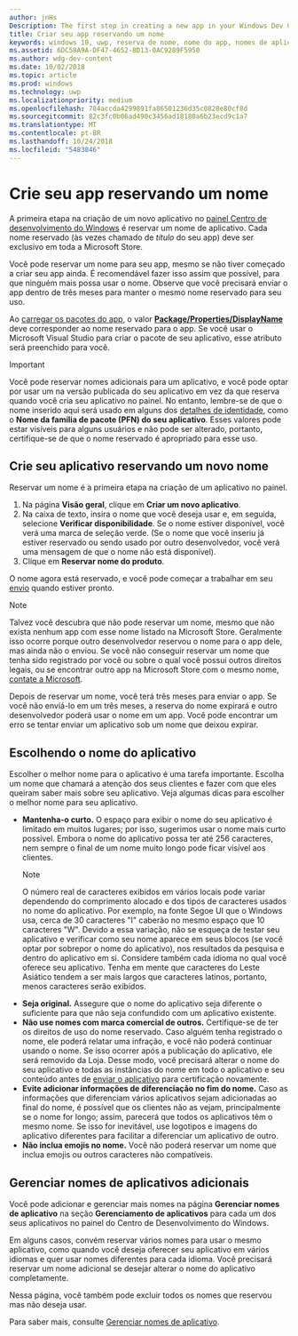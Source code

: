 ```yaml
---
author: jnHs
Description: The first step in creating a new app in your Windows Dev Center dashboard is reserving an app name. See how to reserve app names and find suggestions for choosing a great name for your app.
title: Criar seu app reservando um nome
keywords: windows 10, uwp, reserva de nome, nome do app, nomes de aplicativo, nomes, nome de produto, nomenclatura, nome reservado, título, nomes, títulos
ms.assetid: 6DC58A9A-DF47-4652-8D13-0AC9289F5950
ms.author: wdg-dev-content
ms.date: 10/02/2018
ms.topic: article
ms.prod: windows
ms.technology: uwp
ms.localizationpriority: medium
ms.openlocfilehash: 784accda4299891fa86501236d35c0828e80cf8d
ms.sourcegitcommit: 82c3fc0b06ad490c3456ad18180a6b23ecd9c1a7
ms.translationtype: MT
ms.contentlocale: pt-BR
ms.lasthandoff: 10/24/2018
ms.locfileid: "5483846"
---
```

# <a name="create-your-app-by-reserving-a-name"></a>Crie seu app reservando um nome

A primeira etapa na criação de um novo aplicativo no [painel Centro de desenvolvimento do Windows](https://partner.microsoft.com/dashboard) é reservar um nome de aplicativo. Cada nome reservado (às vezes chamado de *título* do seu app) deve ser exclusivo em toda a Microsoft Store.

Você pode reservar um nome para seu app, mesmo se não tiver começado a criar seu app ainda. É recomendável fazer isso assim que possível, para que ninguém mais possa usar o nome. Observe que você precisará enviar o app dentro de três meses para manter o mesmo nome reservado para seu uso.

Ao [carregar os pacotes do app](upload-app-packages.md), o valor [**Package/Properties/DisplayName**](https://docs.microsoft.com/uwp/schemas/appxpackage/uapmanifestschema/element-displayname) deve corresponder ao nome reservado para o app. Se você usar o Microsoft Visual Studio para criar o pacote de seu aplicativo, esse atributo será preenchido para você.

> [!IMPORTANT]
> Você pode reservar nomes adicionais para um aplicativo, e você pode optar por usar um na versão publicada do seu aplicativo em vez da que reserva quando você cria seu aplicativo no painel. No entanto, lembre-se de que o nome inserido aqui será usado em alguns dos [detalhes de identidade](view-app-identity-details.md), como o **Nome da família de pacote (PFN) do seu aplicativo**. Esses valores pode estar visíveis para alguns usuários e não pode ser alterado, portanto, certifique-se de que o nome reservado é apropriado para esse uso.


## <a name="create-your-app-by-reserving-a-new-name"></a>Crie seu aplicativo reservando um novo nome

Reservar um nome é a primeira etapa na criação de um aplicativo no painel. 

1.  Na página **Visão geral**, clique em **Criar um novo aplicativo**.
2.  Na caixa de texto, insira o nome que você deseja usar e, em seguida, selecione **Verificar disponibilidade**. Se o nome estiver disponível, você verá uma marca de seleção verde. (Se o nome que você inseriu já estiver reservado ou sendo usado por outro desenvolvedor, você verá uma mensagem de que o nome não está disponível).
3.  Clique em **Reservar nome do produto**.

O nome agora está reservado, e você pode começar a trabalhar em seu [envio](app-submissions.md) quando estiver pronto. 

> [!NOTE]
> Talvez você descubra que não pode reservar um nome, mesmo que não exista nenhum app com esse nome listado na Microsoft Store. Geralmente isso ocorre porque outro desenvolvedor reservou o nome para o app dele, mas ainda não o enviou. Se você não conseguir reservar um nome que tenha sido registrado por você ou sobre o qual você possui outros direitos legais, ou se encontrar outro app na Microsoft Store com o mesmo nome, [contate a Microsoft](http://go.microsoft.com/fwlink/p/?LinkId=233777).

Depois de reservar um nome, você terá três meses para enviar o app. Se você não enviá-lo em um três meses, a reserva do nome expirará e outro desenvolvedor poderá usar o nome em um app. Você pode encontrar um erro se tentar enviar um aplicativo sob um nome que deixou expirar.


## <a name="choosing-your-apps-name"></a>Escolhendo o nome do aplicativo

Escolher o melhor nome para o aplicativo é uma tarefa importante. Escolha um nome que chamará a atenção dos seus clientes e fazer com que eles queiram saber mais sobre seu aplicativo. Veja algumas dicas para escolher o melhor nome para seu aplicativo.

-   **Mantenha-o curto.** O espaço para exibir o nome do seu aplicativo é limitado em muitos lugares; por isso, sugerimos usar o nome mais curto possível. Embora o nome do aplicativo possa ter até 256 caracteres, nem sempre o final de um nome muito longo pode ficar visível aos clientes.
    > [!NOTE]
    > O número real de caracteres exibidos em vários locais pode variar dependendo do comprimento alocado e dos tipos de caracteres usados no nome do aplicativo. Por exemplo, na fonte Segoe UI que o Windows usa, cerca de 30 caracteres "I" caberão no mesmo espaço que 10 caracteres "W". Devido a essa variação, não se esqueça de testar seu aplicativo e verificar como seu nome aparece em seus blocos (se você optar por sobrepor o nome do aplicativo), nos resultados da pesquisa e dentro do aplicativo em si. Considere também cada idioma no qual você oferece seu aplicativo. Tenha em mente que caracteres do Leste Asiático tendem a ser mais largos que caracteres latinos, portanto, menos caracteres serão exibidos.
-   **Seja original.** Assegure que o nome do aplicativo seja diferente o suficiente para que não seja confundido com um aplicativo existente.
-   **Não use nomes com marca comercial de outros.** Certifique-se de ter os direitos de uso do nome reservado. Caso alguém tenha registrado o nome, ele poderá relatar uma infração, e você não poderá continuar usando o nome. Se isso ocorrer após a publicação do aplicativo, ele será removido da Loja. Desse modo, você precisará alterar o nome do seu aplicativo e todas as instâncias do nome em todo o aplicativo e seu conteúdo antes de [enviar o aplicativo](app-submissions.md) para certificação novamente.
-   **Evite adicionar informações de diferenciação no fim do nome.** Caso as informações que diferenciam vários aplicativos sejam adicionadas ao final do nome, é possível que os clientes não as vejam, principalmente se o nome for longo; assim, parecerá que todos os aplicativos têm o mesmo nome. Se isso for inevitável, use logotipos e imagens do aplicativo diferentes para facilitar a diferenciar um aplicativo de outro.
-   **Não inclua emojis no nome.** Você não poderá reservar um nome que inclua emojis ou outros caracteres não compatíveis.


## <a name="manage-additional-app-names"></a>Gerenciar nomes de aplicativos adicionais

Você pode adicionar e gerenciar mais nomes na página **Gerenciar nomes de aplicativo** na seção **Gerenciamento de aplicativos** para cada um dos seus aplicativos no painel do Centro de Desenvolvimento do Windows.

Em alguns casos, convém reservar vários nomes para usar o mesmo aplicativo, como quando você deseja oferecer seu aplicativo em vários idiomas e quer usar nomes diferentes para cada idioma. Você precisará reservar um nome adicional se desejar alterar o nome do aplicativo completamente.

Nessa página, você também pode excluir todos os nomes que reservou mas não deseja usar.

Para saber mais, consulte [Gerenciar nomes de aplicativo](manage-app-names.md).

 

 




